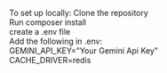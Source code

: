 To set up locally:
Clone the repository</br>
Run composer install</br>
create a .env file</br>
Add the following in .env:</br>
GEMINI_API_KEY="Your Gemini Api Key"</br>
CACHE_DRIVER=redis</br>
